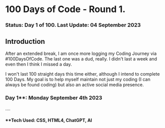 # 100 Days of Code - Round 1.   

### **Status:** Day 1 of 100.  **Last Update:**  04 September 2023

## **Introduction**

After an extended break, I am once more logging my Coding Journey via #100DaysOfCode. The last one was a dud, really. I didn't last a week and even then I think I missed a day.  

I won't last 100 straight days this time either, although I intend to complete 100 Days. My goal is to help myself maintain not just my coding (I can always be found coding) but also an active social media presence.

### Day 1**: Monday September 4th 2023

....


#### **Tech Used: CSS, HTML4, ChatGPT, AI